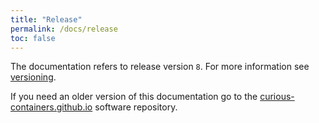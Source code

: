 ```yaml
---
title: "Release"
permalink: /docs/release
toc: false
---
```


The documentation refers to release version `8`. For more information see [versioning](/docs/versioning).

If you need an older version of this documentation go to the [curious-containers.github.io](https://github.com/curious-containers/curious-containers.github.io) software repository.
